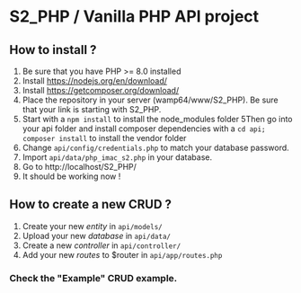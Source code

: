 # S2_PHP / Vanilla PHP API project

## How to install ?

1. Be sure that you have PHP >= 8.0 installed
2. Install https://nodejs.org/en/download/
3. Install https://getcomposer.org/download/
4. Place the repository in your server (wamp64/www/S2_PHP). Be sure that your link is starting with S2_PHP.
5. Start with a `npm install` to install the node_modules folder 5Then go into your api folder and install composer
   dependencies with a `cd api; composer install` to install the vendor folder
6. Change `api/config/credentials.php` to match your database password.
7. Import `api/data/php_imac_s2.php` in your database.
8. Go to http://localhost/S2_PHP/
9. It should be working now !

## How to create a new CRUD ?

1. Create your new *entity* in `api/models/`
2. Upload your new *database* in `api/data/`
3. Create a new *controller* in `api/controller/`
4. Add your new *routes* to $router in `api/app/routes.php`

### Check the "Example" CRUD example.

